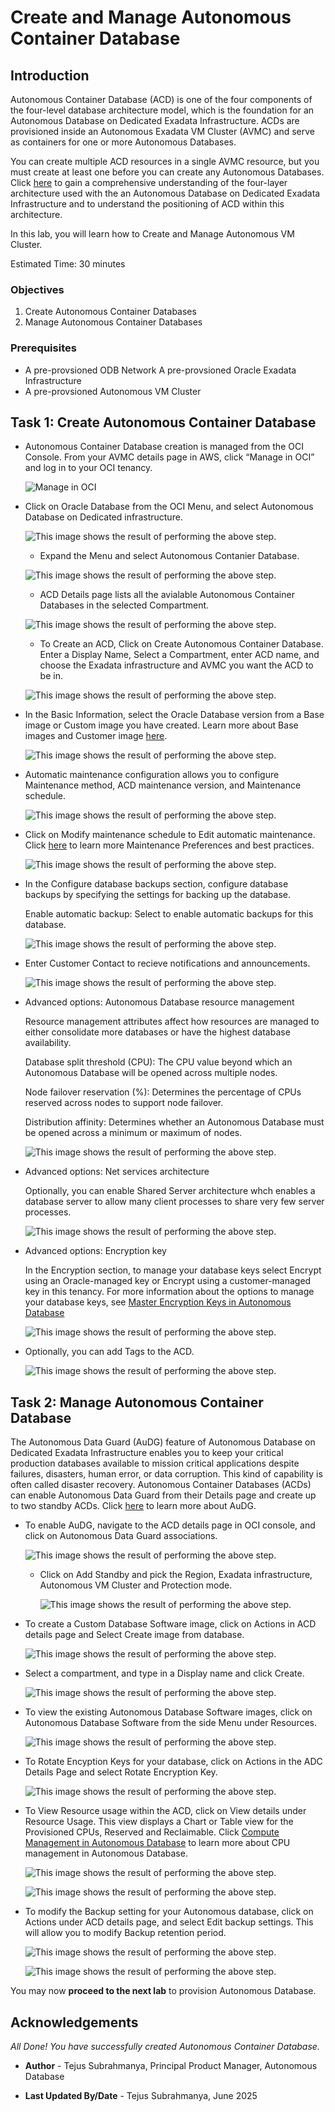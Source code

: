 # Create and Manage Autonomous Container Database

## Introduction
Autonomous Container Database (ACD) is one of the four components of the four-level database architecture model, which is the foundation for an Autonomous Database on Dedicated Exadata Infrastructure. ACDs are provisioned inside an Autonomous Exadata VM Cluster (AVMC) and serve as containers for one or more Autonomous Databases.

You can create multiple ACD resources in a single AVMC resource, but you must create at least one before you can create any Autonomous Databases. Click [here](https://docs.oracle.com/en/cloud/paas/autonomous-database/dedicated/adbaa/index.html#GUID-268B36E1-87D8-4649-A370-226E2AE3FC5C) to gain a comprehensive understanding of the four-layer architecture used with the an Autonomous Database on Dedicated Exadata Infrastructure and to understand the positioning of ACD within this architecture.

In this lab, you will learn how to Create and Manage Autonomous VM Cluster.

Estimated Time: 30 minutes


### Objectives

1. Create Autonomous Container Databases
2. Manage Autonomous Container Databases

### Prerequisites
- A pre-provsioned ODB Network
 A pre-provsioned Oracle Exadata Infrastructure
- A pre-provsioned Autonomous VM Cluster


## Task 1: Create Autonomous Container Database

- Autonomous Container Database creation is managed from the OCI Console. From your AVMC details page in AWS, click “Manage in OCI” and log in to your OCI tenancy.

  ![Manage in OCI](./images/manageinoci.png " ")

- Click on Oracle Database from the OCI Menu, and select Autonomous Database on Dedicated infrastructure.

  ![This image shows the result of performing the above step.](./images/adb.png " ")

  - Expand the Menu and select Autonomous Contanier Database.

  ![This image shows the result of performing the above step.](./images/acd.png " ")

  - ACD Details page lists all the avialable Autonomous Container Databases in the selected Compartment.

  ![This image shows the result of performing the above step.](./images/acdhome.png " ")

  - To Create an ACD, Click on Create Autonomous Container Database. Enter a Display Name, Select a Compartment, enter ACD name, and choose the Exadata infrastructure and AVMC you want the ACD to be in. 

  ![This image shows the result of performing the above step.](./images/createacd.png " ")

- In the Basic Information, select the Oracle Database version from a Base image or Custom image you have created. Learn more about Base images and Customer image [here](https://docs.oracle.com/en/cloud/paas/autonomous-database/dedicated/adbaz/).

  ![This image shows the result of performing the above step.](./images/basicinfo.png " ")


- Automatic maintenance configuration allows you to configure Maintenance method, ACD maintenance version, and Maintenance schedule.

  ![This image shows the result of performing the above step.](./images/maintenance.png " ")

- Click on Modify maintenance schedule to Edit automatic maintenance. Click [here](https://docs.oracle.com/en/cloud/paas/autonomous-database/dedicated/uzzru/index.html) to learn more Maintenance Preferences and best practices.

  ![This image shows the result of performing the above step.](./images/updatemaintenance.png " ")

- In the Configure database backups section, configure database backups by specifying the settings for backing up the database.

  Enable automatic backup: Select to enable automatic backups for this database.

  ![This image shows the result of performing the above step.](./images/backup.png " ")

- Enter Customer Contact to recieve notifications and announcements.

  ![This image shows the result of performing the above step.](./images/contacts.png " ")

- Advanced options: Autonomous Database resource management 
  
    Resource management attributes affect how resources are managed to either consolidate more databases or have the highest database availability.
    
    Database split threshold (CPU): The CPU value beyond which an Autonomous Database will be opened across multiple nodes.
    
    Node failover reservation (%): Determines the percentage of CPUs reserved across nodes to support node failover.
    
    Distribution affinity: Determines whether an Autonomous Database must be opened across a minimum or maximum of nodes.

  ![This image shows the result of performing the above step.](./images/resourcemanagement.png " ")

- Advanced options: Net services architecture

    Optionally, you can enable Shared Server architecture whch enables a database server to allow many client processes to share very few server processes. 

  ![This image shows the result of performing the above step.](./images/sharedserver.png " ")

- Advanced options: Encryption key

    In the Encryption section, to manage your database keys select Encrypt using an Oracle-managed key or Encrypt using a customer-managed key in this tenancy.  For more information about the options to manage your database keys, see [Master Encryption Keys in Autonomous Database](https://docs.oracle.com/en/cloud/paas/autonomous-database/dedicated/adbcz/index.html#articletitle)

  ![This image shows the result of performing the above step.](./images/keys.png " ")

- Optionally, you can add Tags to the ACD. 

  ![This image shows the result of performing the above step.](./images/tags.png " ")


## Task 2: Manage Autonomous Container Database

  The Autonomous Data Guard (AuDG) feature of Autonomous Database on Dedicated Exadata Infrastructure enables you to keep your critical production databases available to mission critical applications despite failures, disasters, human error, or data corruption. This kind of capability is often called disaster recovery.
  Autonomous Container Databases (ACDs) can enable Autonomous Data Guard from their Details page and create up to two standby ACDs. Click [here](https://docs.oracle.com/en/cloud/paas/autonomous-database/dedicated/adbau/index.html#articletitle) to learn more about AuDG.

- To enable AuDG, navigate to the ACD details page in OCI console, and click on Autonomous Data Guard associations.

  ![This image shows the result of performing the above step.](./images/audg.png " ")

  - Click on Add Standby and pick the Region, Exadata infrastructure, Autonomous VM Cluster and Protection mode. 

    ![This image shows the result of performing the above step.](./images/audg1.png " ")

- To create a Custom Database Software image, click on Actions in ACD details page and Select Create image from database. 

    ![This image shows the result of performing the above step.](./images/databaseimage.png " ")

- Select a compartment, and type in a Display name and click Create. 

    ![This image shows the result of performing the above step.](./images/databaseimage1.png " ")

- To view the existing Autonomous Database Software images, click on Autonomous Database Software from the side Menu under Resources. 

    ![This image shows the result of performing the above step.](./images/viewdatabaseimage.png " ")

- To Rotate Encyption Keys for your database, click on Actions in the ADC Details Page and select Rotate Encryption Key.

    ![This image shows the result of performing the above step.](./images/rotatekey.png " ")

- To View Resource usage within the ACD, click on View details under Resource Usage. This view displays a Chart or Table view for the Provisioned CPUs, Reserved and Reclaimable. Click [Compute Management in Autonomous Database](https://docs.oracle.com/en/cloud/paas/autonomous-database/dedicated/cmatt/index.html#articletitle) to learn more about CPU management in Autonomous Database.

    ![This image shows the result of performing the above step.](./images/computemanagement.png " ")

    ![This image shows the result of performing the above step.](./images/computemanagement1.png " ")

- To modify the Backup setting for your Autonomous database, click on Actions under ACD details page, and select Edit backup settings. This will allow you to modify Backup retention period. 

    ![This image shows the result of performing the above step.](./images/editbackup.png " ")
    
    ![This image shows the result of performing the above step.](./images/editbackup1.png " ")


You may now **proceed to the next lab** to provision Autonomous Database.

## Acknowledgements

*All Done! You have successfully created Autonomous Container Database.*

- **Author** - Tejus Subrahmanya, Principal Product Manager, Autonomous Database 

- **Last Updated By/Date** - Tejus Subrahmanya, June 2025